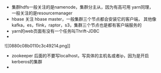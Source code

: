 * 集群hdfs一般关注的是namenode，集群分主从，因为有高可用
yarn同理，一般关注的是resourcemanager
* hbase 关注 hbase master，一般集群三个节点都会安装它的客户端，
其他像kafka，es，flink，raptor，s3，集群三个节点也是都有客户端服务的
* yarn的web页面有没有一个任务叫Thrift-JDBC 
* 
![[0880c08b0110c3c49214.png]]
* zookeeper 后面的不要写localhost，写具体的主机名或者ip，因为是开启kerberos的集群
* 
